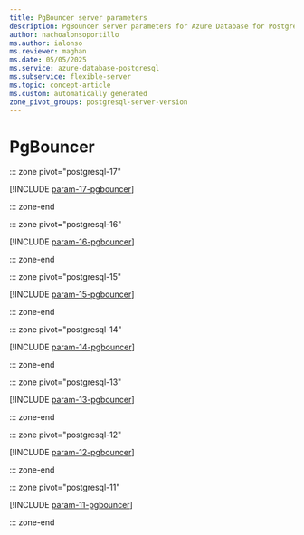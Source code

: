 ```yaml
---
title: PgBouncer server parameters
description: PgBouncer server parameters for Azure Database for PostgreSQL flexible server.
author: nachoalonsoportillo
ms.author: ialonso
ms.reviewer: maghan
ms.date: 05/05/2025
ms.service: azure-database-postgresql
ms.subservice: flexible-server
ms.topic: concept-article
ms.custom: automatically generated
zone_pivot_groups: postgresql-server-version
---
```

# PgBouncer


::: zone pivot="postgresql-17"

[!INCLUDE [param-17-pgbouncer](./includes/param-17-pgbouncer.md)]

::: zone-end


::: zone pivot="postgresql-16"

[!INCLUDE [param-16-pgbouncer](./includes/param-16-pgbouncer.md)]

::: zone-end


::: zone pivot="postgresql-15"

[!INCLUDE [param-15-pgbouncer](./includes/param-15-pgbouncer.md)]

::: zone-end


::: zone pivot="postgresql-14"

[!INCLUDE [param-14-pgbouncer](./includes/param-14-pgbouncer.md)]

::: zone-end


::: zone pivot="postgresql-13"

[!INCLUDE [param-13-pgbouncer](./includes/param-13-pgbouncer.md)]

::: zone-end


::: zone pivot="postgresql-12"

[!INCLUDE [param-12-pgbouncer](./includes/param-12-pgbouncer.md)]

::: zone-end


::: zone pivot="postgresql-11"

[!INCLUDE [param-11-pgbouncer](./includes/param-11-pgbouncer.md)]

::: zone-end



